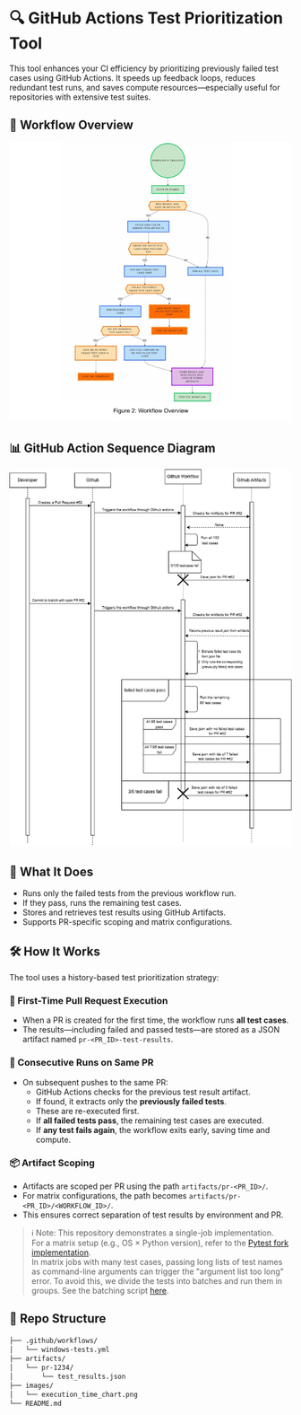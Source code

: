# 🔍 GitHub Actions Test Prioritization Tool

This tool enhances your CI efficiency by prioritizing previously failed test cases using GitHub Actions. It speeds up feedback loops, reduces redundant test runs, and saves compute resources—especially useful for repositories with extensive test suites.
## 🧭 Workflow Overview

![Workflow Overview](images/workflow_Overview.png)

## 📊 GitHub Action Sequence Diagram

![GitHub Action Sequence](images/githubactionsequence_diagram.png)
## 🚀 What It Does
- Runs only the failed tests from the previous workflow run.
- If they pass, runs the remaining test cases.
- Stores and retrieves test results using GitHub Artifacts.
- Supports PR-specific scoping and matrix configurations.

## 🛠️ How It Works
The tool uses a history-based test prioritization strategy:

### 🔄 First-Time Pull Request Execution
- When a PR is created for the first time, the workflow runs **all test cases**.
- The results—including failed and passed tests—are stored as a JSON artifact named `pr-<PR_ID>-test-results`.

### 🔁 Consecutive Runs on Same PR
- On subsequent pushes to the same PR:
  - GitHub Actions checks for the previous test result artifact.
  - If found, it extracts only the **previously failed tests**.
  - These are re-executed first.
  - If **all failed tests pass**, the remaining test cases are executed.
  - If **any test fails again**, the workflow exits early, saving time and compute.


### 📦 Artifact Scoping
- Artifacts are scoped per PR using the path `artifacts/pr-<PR_ID>/`.
- For matrix configurations, the path becomes `artifacts/pr-<PR_ID>/<WORKFLOW_ID>/`.
- This ensures correct separation of test results by environment and PR.

> ℹ️ Note: This repository demonstrates a single-job implementation.  
> For a matrix setup (e.g., OS × Python version), refer to the [Pytest fork implementation](https://github.com/ShubhamDesai/pytest/blob/main/.github/workflows/test.yml).  
> In matrix jobs with many test cases, passing long lists of test names as command-line arguments can trigger the "argument list too long" error. To avoid this, we divide the tests into batches and run them in groups. See the batching script [here](https://github.com/ShubhamDesai/pytest/blob/main/scripts/generate_pytest_commands.py).





## 📁 Repo Structure
```
├── .github/workflows/
│   └── windows-tests.yml
├── artifacts/
│   └── pr-1234/
│       └── test_results.json
├── images/
│   └── execution_time_chart.png
└── README.md
```



